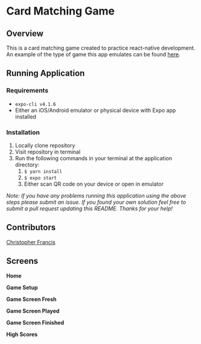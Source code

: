 # Card Matching Game

## Overview
This is a card matching game created to practice react-native development. An example of the type of game this app emulates can be found [here](https://www.helpfulgames.com/subjects/brain-training/memory.html).

## Running Application
### Requirements
 - `expo-cli v4.1.6`
 - Either an iOS/Android emulator or physical device with Expo app installed
### Installation
1. Locally clone repository
2. Visit repository in terminal
3. Run the following commands in your terminal at the application directory: 
    1. `$ yarn install`
    2. `$ expo start`
    3. Either scan QR code on your device or open in emulator

*Note: If you have any problems running this application using the above steps please submit an issue. If you found your own solution feel free to submit a pull request updating this README. Thanks for your help!*


## Contributors
[Christopher Francis](https://github.com/7chris71000)

## Screens

**Home**

**Game Setup**

**Game Screen Fresh**

**Game Screen Played**

**Game Screen Finished**

**High Scores**


